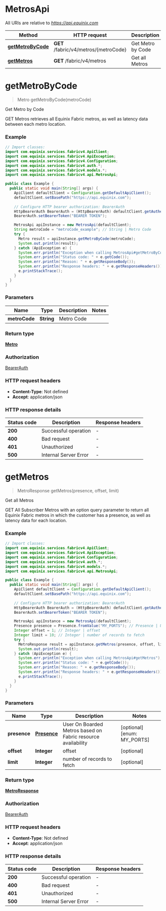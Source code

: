 # MetrosApi

All URIs are relative to *https://api.equinix.com*

| Method | HTTP request | Description |
|------------- | ------------- | -------------|
| [**getMetroByCode**](MetrosApi.md#getMetroByCode) | **GET** /fabric/v4/metros/{metroCode} | Get Metro by Code |
| [**getMetros**](MetrosApi.md#getMetros) | **GET** /fabric/v4/metros | Get all Metros |


<a name="getMetroByCode"></a>
# **getMetroByCode**
> Metro getMetroByCode(metroCode)

Get Metro by Code

GET Metros retrieves all Equinix Fabric metros, as well as latency data between each metro location.

### Example
```java
// Import classes:
import com.equinix.services.fabricv4.ApiClient;
import com.equinix.services.fabricv4.ApiException;
import com.equinix.services.fabricv4.Configuration;
import com.equinix.services.fabricv4.auth.*;
import com.equinix.services.fabricv4.models.*;
import com.equinix.services.fabricv4.api.MetrosApi;

public class Example {
  public static void main(String[] args) {
    ApiClient defaultClient = Configuration.getDefaultApiClient();
    defaultClient.setBasePath("https://api.equinix.com");
    
    // Configure HTTP bearer authorization: BearerAuth
    HttpBearerAuth BearerAuth = (HttpBearerAuth) defaultClient.getAuthentication("BearerAuth");
    BearerAuth.setBearerToken("BEARER TOKEN");

    MetrosApi apiInstance = new MetrosApi(defaultClient);
    String metroCode = "metroCode_example"; // String | Metro Code
    try {
      Metro result = apiInstance.getMetroByCode(metroCode);
      System.out.println(result);
    } catch (ApiException e) {
      System.err.println("Exception when calling MetrosApi#getMetroByCode");
      System.err.println("Status code: " + e.getCode());
      System.err.println("Reason: " + e.getResponseBody());
      System.err.println("Response headers: " + e.getResponseHeaders());
      e.printStackTrace();
    }
  }
}
```

### Parameters

| Name | Type | Description  | Notes |
|------------- | ------------- | ------------- | -------------|
| **metroCode** | **String**| Metro Code | |

### Return type

[**Metro**](Metro.md)

### Authorization

[BearerAuth](../README.md#BearerAuth)

### HTTP request headers

 - **Content-Type**: Not defined
 - **Accept**: application/json

### HTTP response details
| Status code | Description | Response headers |
|-------------|-------------|------------------|
| **200** | Successful operation |  -  |
| **400** | Bad request |  -  |
| **401** | Unauthorized |  -  |
| **500** | Internal Server Error |  -  |

<a name="getMetros"></a>
# **getMetros**
> MetroResponse getMetros(presence, offset, limit)

Get all Metros

GET All Subscriber Metros with an option query parameter to return all Equinix Fabric metros in which the customer has a presence, as well as latency data for each location.

### Example
```java
// Import classes:
import com.equinix.services.fabricv4.ApiClient;
import com.equinix.services.fabricv4.ApiException;
import com.equinix.services.fabricv4.Configuration;
import com.equinix.services.fabricv4.auth.*;
import com.equinix.services.fabricv4.models.*;
import com.equinix.services.fabricv4.api.MetrosApi;

public class Example {
  public static void main(String[] args) {
    ApiClient defaultClient = Configuration.getDefaultApiClient();
    defaultClient.setBasePath("https://api.equinix.com");
    
    // Configure HTTP bearer authorization: BearerAuth
    HttpBearerAuth BearerAuth = (HttpBearerAuth) defaultClient.getAuthentication("BearerAuth");
    BearerAuth.setBearerToken("BEARER TOKEN");

    MetrosApi apiInstance = new MetrosApi(defaultClient);
    Presence presence = Presence.fromValue("MY_PORTS"); // Presence | User On Boarded Metros based on Fabric resource availability
    Integer offset = 1; // Integer | offset
    Integer limit = 10; // Integer | number of records to fetch
    try {
      MetroResponse result = apiInstance.getMetros(presence, offset, limit);
      System.out.println(result);
    } catch (ApiException e) {
      System.err.println("Exception when calling MetrosApi#getMetros");
      System.err.println("Status code: " + e.getCode());
      System.err.println("Reason: " + e.getResponseBody());
      System.err.println("Response headers: " + e.getResponseHeaders());
      e.printStackTrace();
    }
  }
}
```

### Parameters

| Name | Type | Description  | Notes |
|------------- | ------------- | ------------- | -------------|
| **presence** | [**Presence**](.md)| User On Boarded Metros based on Fabric resource availability | [optional] [enum: MY_PORTS] |
| **offset** | **Integer**| offset | [optional] |
| **limit** | **Integer**| number of records to fetch | [optional] |

### Return type

[**MetroResponse**](MetroResponse.md)

### Authorization

[BearerAuth](../README.md#BearerAuth)

### HTTP request headers

 - **Content-Type**: Not defined
 - **Accept**: application/json

### HTTP response details
| Status code | Description | Response headers |
|-------------|-------------|------------------|
| **200** | Successful operation |  -  |
| **400** | Bad request |  -  |
| **401** | Unauthorized |  -  |
| **500** | Internal Server Error |  -  |

